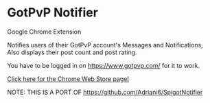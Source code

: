 # GotPvP Notifier
Google Chrome Extension

Notifies users of their GotPvP account's Messages and Notifications,  
Also displays their post count and post rating.

You have to be logged in on https://www.gotpvp.com/ for it to work.

[Click here for the Chrome Web Store page!](https://chrome.google.com/webstore/detail/gotpvp-notifier/cnojdkklalnlfadndogkckchiabpkogh)



NOTE: THIS IS A PORT OF https://github.com/Adriani6/SpigotNotifier
